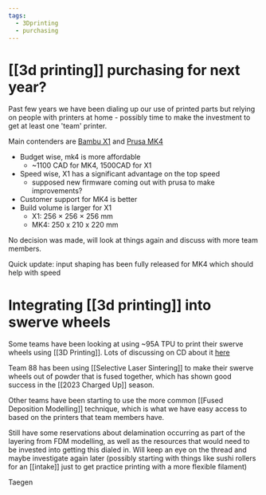 ```yaml
---
tags:
  - 3Dprinting
  - purchasing
---
```

# [[3d printing]] purchasing for next year?

Past few years we have been dialing up our use of printed parts but relying on people with printers at home - possibly time to make the investment to get at least one 'team' printer.

Main contenders are [Bambu X1](https://ca.store.bambulab.com/products/x1-carbon-3d-printer) and [Prusa MK4](https://www.prusa3d.com/product/original-prusa-mk4-kit-2/#specs)

- Budget wise, mk4 is more affordable
	- ~1100 CAD for MK4, 1500CAD for X1
- Speed wise, X1 has a significant advantage on the top speed
	- supposed new firmware coming out with prusa to make improvements?
- Customer support for MK4 is better
- Build volume is larger for X1
	- X1: 256 × 256 × 256 mm
	- MK4: 250 x 210 x 220 mm

No decision was made, will look at things again and discuss with more team members.

Quick update: input shaping has been fully released for MK4 which should help with speed
# Integrating [[3d printing]] into swerve wheels

Some teams have been looking at using ~95A TPU to print their swerve wheels using [[3D Printing]].
Lots of discussing on CD about it [here](https://www.chiefdelphi.com/t/tpu90a-grippy-tire-cad-published-finally/438075)

Team 88 has been using [[Selective Laser Sintering]] to make their swerve wheels out of powder that is fused together, which has shown good success in the [[2023 Charged Up]] season. 

Other teams have been starting to use the more common [[Fused Deposition Modelling]] technique, which is what we have easy access to based on the printers that team members have. 

Still have some reservations about delamination occurring as part of the layering from FDM modelling, as well as the resources that would need to be invested into getting this dialed in. Will keep an eye on the thread and maybe investigate again later (possibly starting with things like sushi rollers for an [[intake]] just to get practice printing with a more flexible filament)

Taegen